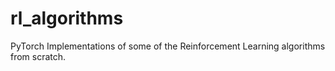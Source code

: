 # rl_algorithms
PyTorch Implementations of some of the Reinforcement Learning algorithms from scratch.

